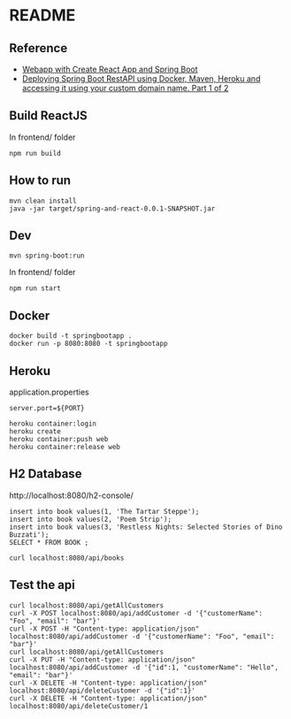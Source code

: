 # README
## Reference
- [Webapp with Create React App and Spring Boot](https://github.com/kantega/react-and-spring)
- [Deploying Spring Boot RestAPI using Docker, Maven, Heroku and accessing it using your custom domain name. Part 1 of 2](https://medium.com/@urbanswati/deploying-spring-boot-restapi-using-docker-maven-heroku-and-accessing-it-using-your-custom-aa04798c0112)

## Build ReactJS
In frontend/ folder
```
npm run build
```

## How to run
```
mvn clean install
java -jar target/spring-and-react-0.0.1-SNAPSHOT.jar
```

## Dev
```
mvn spring-boot:run
```
In frontend/ folder
```
npm run start
```

## Docker
```
docker build -t springbootapp .
docker run -p 8080:8080 -t springbootapp
```

## Heroku
application.properties
```
server.port=${PORT}
```
```
heroku container:login
heroku create 
heroku container:push web
heroku container:release web
```

## H2 Database
http://localhost:8080/h2-console/
```
insert into book values(1, 'The Tartar Steppe');
insert into book values(2, 'Poem Strip');
insert into book values(3, 'Restless Nights: Selected Stories of Dino Buzzati');
SELECT * FROM BOOK ;
```
```
curl localhost:8080/api/books
```

## Test the api
```
curl localhost:8080/api/getAllCustomers
curl -X POST localhost:8080/api/addCustomer -d '{"customerName": "Foo", "email": "bar"}'
curl -X POST -H "Content-type: application/json" localhost:8080/api/addCustomer -d '{"customerName": "Foo", "email": "bar"}'
curl localhost:8080/api/getAllCustomers
curl -X PUT -H "Content-type: application/json" localhost:8080/api/addCustomer -d '{"id":1, "customerName": "Hello", "email": "bar"}'
curl -X DELETE -H "Content-type: application/json" localhost:8080/api/deleteCustomer -d '{"id":1}'
curl -X DELETE -H "Content-type: application/json" localhost:8080/api/deleteCustomer/1
```